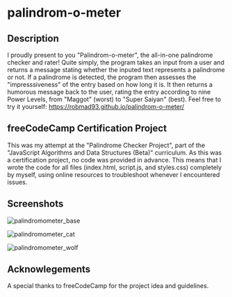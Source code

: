﻿# palindrom-o-meter

## Description
I proudly present to you "Palindrom-o-meter", the all-in-one palindrome checker and rater! Quite simply, the program takes an input from a user and returns a message stating whether the inputed text represents a palindrome or not. If a palindrome is detected, the program then assesses the "impresssiveness" of the entry based on how long it is. It then returns a humorous message back to the user, rating the entry according to nine Power Levels, from "Maggot" (worst) to "Super Saiyan" (best). Feel free to try it yourself: https://robmad93.github.io/palindrom-o-meter/

## freeCodeCamp Certification Project
This was my attempt at the "Palindrome Checker Project", part of the "JavaScript Algorithms and Data Structures (Beta)" curriculum. As this was a certification project, no code was provided in advance. This means that I wrote the code for all files (index.html, script.js, and styles.css) completely by myself, using online resources to troubleshoot whenever I encountered issues. 

## Screenshots

![palindromometer_base](https://github.com/user-attachments/assets/bcc87c55-e306-4497-96a7-1b509d283f16)

![palindromometer_cat](https://github.com/user-attachments/assets/8262c5b7-939e-413c-91de-266889077eba)

![palindromometer_wolf](https://github.com/user-attachments/assets/8cf83c4b-d4b1-4ec6-9cca-e4a96fc503a1)

## Acknowlegements
A special thanks to freeCodeCamp for the project idea and guidelines.
